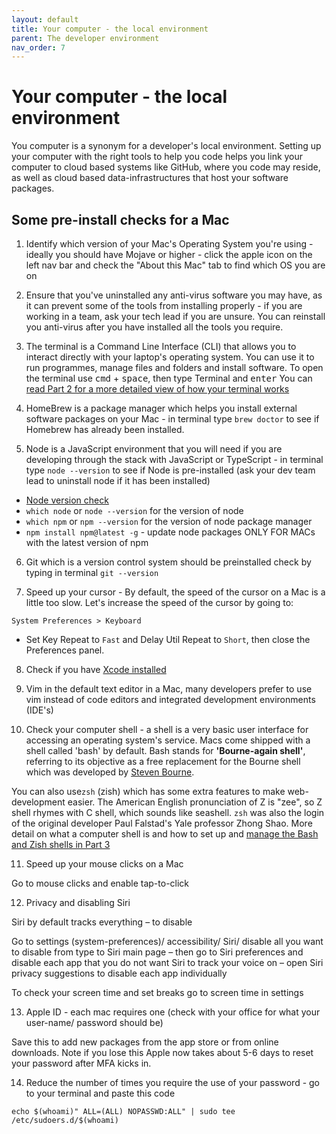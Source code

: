 ```yaml
---
layout: default
title: Your computer - the local environment
parent: The developer environment
nav_order: 7
---
```

# Your computer - the local environment

You computer is a synonym for a developer's local environment. Setting up  your computer with the right tools to help  you code helps you link your computer to cloud based systems like GitHub, where you code may reside, as well as cloud based data-infrastructures that host your software packages.

## Some pre-install checks for a Mac

1. Identify which version of your Mac's Operating System you're using - ideally you should have Mojave or higher - click the apple icon on the left nav bar and check the "About this Mac" tab to find which OS you are on

2. Ensure that you've uninstalled any anti-virus software you may have, as it can prevent some of the tools from installing properly - if you are working in a team, ask your tech lead if you are unsure. You can reinstall you anti-virus after you have installed all the tools you require.

3. The terminal is a Command Line Interface (CLI) that allows you to interact directly with your laptop's operating system. You can use it to run programmes, manage files and folders and install software. To open the terminal use <kbd>cmd</kbd> + <kbd>space</kbd>, then type Terminal and <kbd>enter</kbd>
You can [read Part 2 for a more detailed view of how your terminal works](https://sumisastri.github.io/dev-blogs/dev-environment/part2-the-terminal/)

4. HomeBrew is a package manager which helps you install external software packages on your Mac - in terminal type `brew doctor` to see if Homebrew has already been installed.

5. Node is a JavaScript environment that you will need if you are developing through the stack with JavaScript or TypeScript - in terminal type ```node --version``` to see if Node is pre-installed (ask your dev team lead to uninstall  node if it has been installed)

- [Node version check](https://www.sitepoint.com/beginners-guide-node-package-manager/)
- `which node` or  `node --version` for the version of node
- `which npm` or  `npm --version` for the version of node package manager
- `npm install npm@latest -g` - update node packages ONLY FOR MACs with the latest version of npm

6. Git which is a version control system should be preinstalled check by typing in terminal ```git --version```

7. Speed up your cursor - By default, the speed of the cursor on a Mac is a little too slow. Let's increase the speed of the cursor by going to:

```
System Preferences > Keyboard
```

- Set Key Repeat to `Fast` and Delay Util Repeat to `Short`, then close the Preferences panel.

8. Check if you have [Xcode installed](https://itunes.apple.com/us/app/xcode/id497799835?ls=1&mt=12)

9. Vim in the default text editor in a Mac, many developers prefer to use vim instead of code editors and integrated development environments (IDE's)

10. Check your computer shell - a shell is a very basic user interface for accessing an operating system's service. Macs come shipped with a shell called 'bash' by default. Bash stands for **'Bourne-again shell'**, referring to its objective as a free replacement for the Bourne shell which was developed by [Steven Bourne](https://en.wikipedia.org/wiki/Stephen_R._Bourne). 

You can also use`zsh` (zish) which has some extra features to make web-development easier. The American English pronunciation of Z is "zee", so Z shell rhymes with C shell, which sounds like seashell. `zsh` was also the login of the original developer Paul Falstad's Yale professor Zhong Shao. More detail on what a computer shell is and how to set up and [manage the Bash and Zish shells in Part 3](https://sumisastri.github.io/dev-blogs/dev-environment/part4-secure-shells/)

11. Speed up your mouse clicks on a Mac

Go to mouse clicks and enable tap-to-click

12. Privacy and disabling Siri

Siri by default tracks everything – to disable

Go to settings (system-preferences)/ accessibility/ Siri/ disable all you want to disable from type to Siri main page – then go to Siri preferences and disable each app that you do not want Siri to track your voice on – open Siri privacy suggestions to disable each app individually

To check your screen time and set breaks go to screen time in settings

13. Apple ID - each mac requires one (check with your office for what your user-name/ password should be)

Save this to add new packages from the app store or from online downloads. Note if you lose this Apple now takes about 5-6 days to reset your password after MFA kicks in.

14. Reduce the number of times you require the use of your password - go to your terminal and paste this code

  `echo $(whoami)" ALL=(ALL) NOPASSWD:ALL" | sudo tee /etc/sudoers.d/$(whoami)`
  